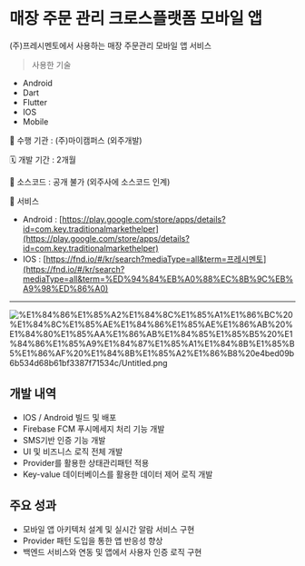 # 매장 주문 관리 크로스플랫폼 모바일 앱

(주)프레시멘토에서 사용하는 매장 주문관리 모바일 앱 서비스

> 사용한 기술
- Android
- Dart
- Flutter
- IOS
- Mobile

🏨 수행 기관 : (주)마이캠퍼스  (외주개발) 

🗓️ 개발 기간 : 2개월

💾 소스코드 : 공개 불가 (외주사에 소스코드 인계)

🛒  서비스

- Android : [https://play.google.com/store/apps/details?id=com.key.traditionalmarkethelper](https://play.google.com/store/apps/details?id=com.key.traditionalmarkethelper)
- IOS : [https://fnd.io/#/kr/search?mediaType=all&term=프레시멘토](https://fnd.io/#/kr/search?mediaType=all&term=%ED%94%84%EB%A0%88%EC%8B%9C%EB%A9%98%ED%86%A0)

---

![%E1%84%86%E1%85%A2%E1%84%8C%E1%85%A1%E1%86%BC%20%E1%84%8C%E1%85%AE%E1%84%86%E1%85%AE%E1%86%AB%20%E1%84%80%E1%85%AA%E1%86%AB%E1%84%85%E1%85%B5%20%E1%84%86%E1%85%A9%E1%84%87%E1%85%A1%E1%84%8B%E1%85%B5%E1%86%AF%20%E1%84%8B%E1%85%A2%E1%86%B8%20e4bed09b6b534d68b61bf3387f71534c/Untitled.png](%E1%84%86%E1%85%A2%E1%84%8C%E1%85%A1%E1%86%BC%20%E1%84%8C%E1%85%AE%E1%84%86%E1%85%AE%E1%86%AB%20%E1%84%80%E1%85%AA%E1%86%AB%E1%84%85%E1%85%B5%20%E1%84%86%E1%85%A9%E1%84%87%E1%85%A1%E1%84%8B%E1%85%B5%E1%86%AF%20%E1%84%8B%E1%85%A2%E1%86%B8%20e4bed09b6b534d68b61bf3387f71534c/Untitled.png)

## 개발 내역

- IOS / Android 빌드 및 배포
- Firebase FCM 푸시메세지 처리 기능 개발
- SMS기반 인증 기능 개발
- UI 및 비즈니스 로직 전체 개발
- Provider를 활용한 상태관리패턴 적용
- Key-value 데이터베이스를 활용한 데이터 제어 로직 개발

## 주요 성과

- 모바일 앱 아키텍처 설계 및 실시간 알람 서비스 구현
- Provider 패턴 도입을 통한 앱 반응성 향상
- 백엔드 서비스와 연동 및 앱에서 사용자 인증 로직 구현